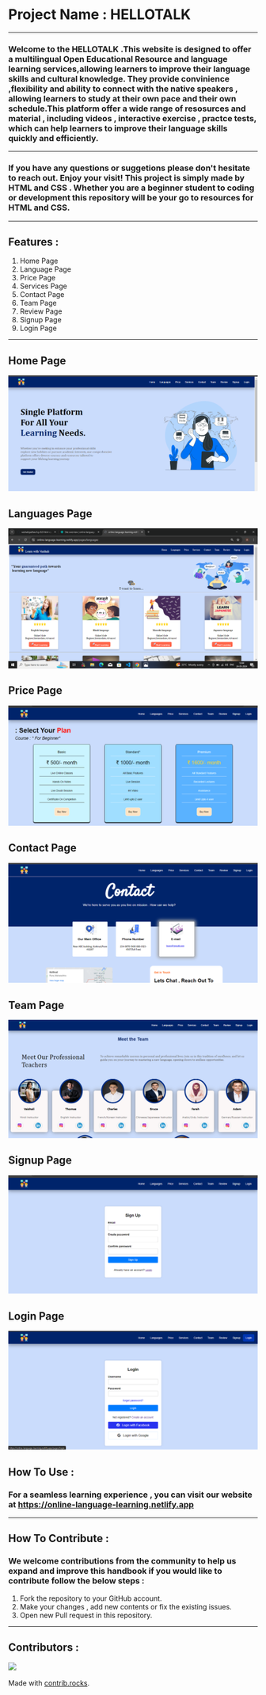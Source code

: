 # Project Name : HELLOTALK
---
### Welcome to the **HELLOTALK** .This website is designed to offer a multilingual Open Educational Resource and language learning services,allowing learners to improve their language skills and cultural knowledge. They provide convinience ,flexibility and ability to connect with the native speakers , allowing learners to study at their own pace and their own schedule.This platform offer a wide range of resosurces and material , including videos , interactive exercise , practce tests, which can help learners to improve their language skills quickly and efficiently.
---
### If you have any questions or suggetions please don't hesitate to reach out. Enjoy your visit! This project is simply made by HTML and CSS . Whether you are a beginner student to coding or development this repository will be your go to resources for HTML and CSS.
---
## Features :
1. Home Page
2. Language Page
3. Price Page
4. Services Page
5. Contact Page
6. Team Page
7. Review Page
8. Signup Page 
9. Login Page
---
## Home Page
![home page](/Images/homepage.png)

## Languages Page
![Language Page](/Images/language.png)

## Price Page
![Price Page](/Images/price.png)

## Contact Page
![Contact Page](/Images/contact.png)

## Team Page
![Team Page](/Images/team.png)

## Signup Page
![Signup Page](/Images/signup.png)

## Login Page
![Login Page](/Images/login.png)

## How To Use :
### For a seamless learning experience , you can visit our website at https://online-language-learning.netlify.app
---
## How To Contribute :
### We welcome contributions from the community to help us expand and improve this handbook if you would like to contribute follow the below steps :
1. Fork the repository to your GitHub account.
2. Make your changes , add new contents or fix the existing issues.
3. Open new Pull request in this repository.
---
## Contributors :
<a href="https://github.com/anuradhawavge04/icp-8.0-html-css-group-project-2/graphs/contributors">
  <img src="https://contrib.rocks/image?repo=anuradhawavge04/icp-8.0-html-css-group-project-2" />
</a>

Made with [contrib.rocks](https://contrib.rocks).
